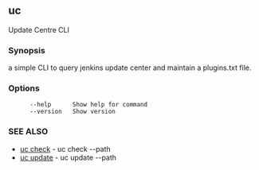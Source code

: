 ## uc

Update Centre CLI

### Synopsis

a simple CLI to query jenkins update center and maintain a plugins.txt file.

### Options

```
      --help      Show help for command
      --version   Show version
```

### SEE ALSO

* [uc check](uc_check.md)	 - uc check --path <path>
* [uc update](uc_update.md)	 - uc update --path <path>

